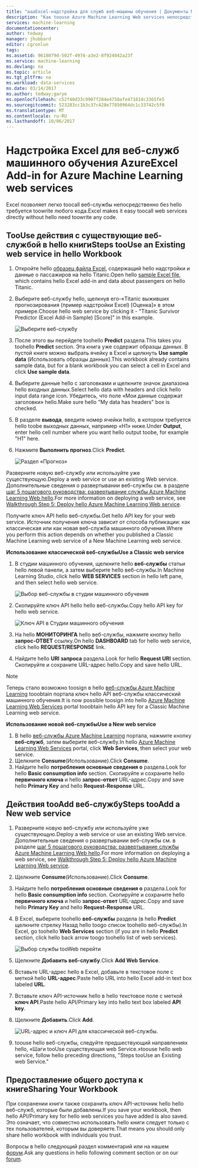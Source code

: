 ```yaml
---
title: "aaaExcel-надстройка для служб веб-машины обучения | Документы Microsoft"
description: "Как toouse Azure Machine Learning Web services непосредственно в Microsoft Excel без написания кода."
services: machine-learning
documentationcenter: 
author: tedway
manager: jhubbard
editor: cgronlun
tags: 
ms.assetid: 9618079d-502f-4974-a3e2-8f924042a23f
ms.service: machine-learning
ms.devlang: na
ms.topic: article
ms.tgt_pltfrm: na
ms.workload: data-services
ms.date: 03/14/2017
ms.author: tedway;garye
ms.openlocfilehash: c52f40d33c9907f284e4750afe47181dc3365fe5
ms.sourcegitcommit: 523283cc1b3c37c428e77850964dc1c33742c5f0
ms.translationtype: MT
ms.contentlocale: ru-RU
ms.lasthandoff: 10/06/2017
---
```

# <a name="excel-add-in-for-azure-machine-learning-web-services"></a><span data-ttu-id="22078-103">Надстройка Excel для веб-служб машинного обучения Azure</span><span class="sxs-lookup"><span data-stu-id="22078-103">Excel Add-in for Azure Machine Learning web services</span></span>
<span data-ttu-id="22078-104">Excel позволяет легко toocall веб-службы непосредственно без hello требуется toowrite любого кода.</span><span class="sxs-lookup"><span data-stu-id="22078-104">Excel makes it easy toocall web services directly without hello need toowrite any code.</span></span>

## <a name="steps-toouse-an-existing-web-service-in-hello-workbook"></a><span data-ttu-id="22078-105">TooUse действия с существующие веб-службой в hello книги</span><span class="sxs-lookup"><span data-stu-id="22078-105">Steps tooUse an Existing web service in hello Workbook</span></span>

1. <span data-ttu-id="22078-106">Откройте hello [образец файла Excel](http://aka.ms/amlexcel-sample-2), содержащий hello надстройки и данные о пассажиров на hello Titanic.</span><span class="sxs-lookup"><span data-stu-id="22078-106">Open hello [sample Excel file](http://aka.ms/amlexcel-sample-2), which contains hello Excel add-in and data about passengers on hello Titanic.</span></span>
2. <span data-ttu-id="22078-107">Выберите веб-службу hello, щелкнув его-«Titanic выживших прогнозирования (пример надстройки Excel) [Оценка]» в этом примере.</span><span class="sxs-lookup"><span data-stu-id="22078-107">Choose hello web service by clicking it - "Titanic Survivor Predictor (Excel Add-in Sample) [Score]" in this example.</span></span>
   
    ![Выберите веб-службу][01]
3. <span data-ttu-id="22078-109">После этого вы перейдете toohello **Predict** раздела.</span><span class="sxs-lookup"><span data-stu-id="22078-109">This takes you toohello **Predict** section.</span></span>  <span data-ttu-id="22078-110">Эта книга уже содержит образцы данных. В пустой книге можно выбрать ячейку в Excel и щелкнуть **Use sample data** (Использовать образцы данных).</span><span class="sxs-lookup"><span data-stu-id="22078-110">This workbook already contains sample data, but for a blank workbook you can select a cell in Excel and click **Use sample data**.</span></span>
4. <span data-ttu-id="22078-111">Выберите данные hello с заголовками и щелкните значок диапазона hello входных данных.</span><span class="sxs-lookup"><span data-stu-id="22078-111">Select hello data with headers and click hello input data range icon.</span></span>  <span data-ttu-id="22078-112">Убедитесь, что поле «Мои данные содержат заголовки» hello.</span><span class="sxs-lookup"><span data-stu-id="22078-112">Make sure hello "My data has headers" box is checked.</span></span>
5. <span data-ttu-id="22078-113">В разделе **вывода**, введите номер ячейки hello, в котором требуется hello toobe выходных данных, например «H1» ниже.</span><span class="sxs-lookup"><span data-stu-id="22078-113">Under **Output**, enter hello cell number where you want hello output toobe, for example "H1" here.</span></span>
6. <span data-ttu-id="22078-114">Нажмите **Выполнить прогноз**.</span><span class="sxs-lookup"><span data-stu-id="22078-114">Click **Predict**.</span></span>
   
    ![Раздел «Прогноз»][02]

<span data-ttu-id="22078-116">Разверните новую веб-службу или используйте уже существующую.</span><span class="sxs-lookup"><span data-stu-id="22078-116">Deploy a web service or use an existing Web service.</span></span> <span data-ttu-id="22078-117">Дополнительные сведения о развертывании веб-службы см. в разделе [шаг 5 пошагового руководства: развертывание службы Azure Machine Learning Web hello](machine-learning-walkthrough-5-publish-web-service.md).</span><span class="sxs-lookup"><span data-stu-id="22078-117">For more information on deploying a web service, see [Walkthrough Step 5: Deploy hello Azure Machine Learning Web service](machine-learning-walkthrough-5-publish-web-service.md).</span></span>

<span data-ttu-id="22078-118">Получите ключ API hello веб-службы.</span><span class="sxs-lookup"><span data-stu-id="22078-118">Get hello API key for your web service.</span></span> <span data-ttu-id="22078-119">Источник получения ключа зависит от способа публикации: как классическая или как новая веб-служба машинного обучения.</span><span class="sxs-lookup"><span data-stu-id="22078-119">Where you perform this action depends on whether you published a Classic Machine Learning web service of a New Machine Learning web service.</span></span>

<span data-ttu-id="22078-120">**Использование классической веб-службы**</span><span class="sxs-lookup"><span data-stu-id="22078-120">**Use a Classic web service**</span></span> 

1. <span data-ttu-id="22078-121">В студии машинного обучения, щелкните hello **веб-службы** статьи hello левой панели, а затем выберите hello веб-службы.</span><span class="sxs-lookup"><span data-stu-id="22078-121">In Machine Learning Studio, click hello **WEB SERVICES** section in hello left pane, and then select hello web service.</span></span>
   
    ![Выбор веб-службы в студии машинного обучения][04]
2. <span data-ttu-id="22078-123">Скопируйте ключ API hello hello веб-службы.</span><span class="sxs-lookup"><span data-stu-id="22078-123">Copy hello API key for hello web service.</span></span>
   
    ![Ключ API в Студии машинного обучения][05]
3. <span data-ttu-id="22078-125">На hello **МОНИТОРИНГА** hello веб-службы, нажмите кнопку hello **запрос-ОТВЕТ** ссылку.</span><span class="sxs-lookup"><span data-stu-id="22078-125">On hello **DASHBOARD** tab for hello web service, click hello **REQUEST/RESPONSE** link.</span></span>
4. <span data-ttu-id="22078-126">Найдите hello **URI запроса** раздела.</span><span class="sxs-lookup"><span data-stu-id="22078-126">Look for hello **Request URI** section.</span></span>  <span data-ttu-id="22078-127">Скопируйте и сохраните URL-адрес hello.</span><span class="sxs-lookup"><span data-stu-id="22078-127">Copy and save hello URL.</span></span>

> [!NOTE]
> <span data-ttu-id="22078-128">Теперь стало возможно toosign в hello [веб-службы Azure Machine Learning](https://services.azureml.net) tooobtain портала ключ hello API веб-службы классический машинного обучения.</span><span class="sxs-lookup"><span data-stu-id="22078-128">It is now possible toosign into hello [Azure Machine Learning Web Services](https://services.azureml.net) portal tooobtain hello API key for a Classic Machine Learning web service.</span></span>
> 
> 

<span data-ttu-id="22078-129">**Использование новой веб-службы**</span><span class="sxs-lookup"><span data-stu-id="22078-129">**Use a New web service**</span></span>

1. <span data-ttu-id="22078-130">В hello [веб-службы Azure Machine Learning](https://services.azureml.net) портала, нажмите кнопку **веб-служб**, затем выберите веб-службу.</span><span class="sxs-lookup"><span data-stu-id="22078-130">In hello [Azure Machine Learning Web Services](https://services.azureml.net) portal, click **Web Services**, then select your web service.</span></span> 
2. <span data-ttu-id="22078-131">Щелкните **Consume**(Использование).</span><span class="sxs-lookup"><span data-stu-id="22078-131">Click **Consume**.</span></span>
3. <span data-ttu-id="22078-132">Найдите hello **потребления основные сведения о** раздела.</span><span class="sxs-lookup"><span data-stu-id="22078-132">Look for hello **Basic consumption info** section.</span></span> <span data-ttu-id="22078-133">Скопируйте и сохраните hello **первичного ключа** и hello **запрос-ответ** URL-адрес.</span><span class="sxs-lookup"><span data-stu-id="22078-133">Copy and save hello **Primary Key** and hello **Request-Response** URL.</span></span>

## <a name="steps-tooadd-a-new-web-service"></a><span data-ttu-id="22078-134">Действия tooAdd веб-службу</span><span class="sxs-lookup"><span data-stu-id="22078-134">Steps tooAdd a New web service</span></span>

1. <span data-ttu-id="22078-135">Разверните новую веб-службу или используйте уже существующую.</span><span class="sxs-lookup"><span data-stu-id="22078-135">Deploy a web service or use an existing Web service.</span></span> <span data-ttu-id="22078-136">Дополнительные сведения о развертывании веб-службы см. в разделе [шаг 5 пошагового руководства: развертывание службы Azure Machine Learning Web hello](machine-learning-walkthrough-5-publish-web-service.md).</span><span class="sxs-lookup"><span data-stu-id="22078-136">For more information on deploying a web service, see [Walkthrough Step 5: Deploy hello Azure Machine Learning Web service](machine-learning-walkthrough-5-publish-web-service.md).</span></span>
2. <span data-ttu-id="22078-137">Щелкните **Consume**(Использование).</span><span class="sxs-lookup"><span data-stu-id="22078-137">Click **Consume**.</span></span>
3. <span data-ttu-id="22078-138">Найдите hello **потребления основные сведения о** раздела.</span><span class="sxs-lookup"><span data-stu-id="22078-138">Look for hello **Basic consumption info** section.</span></span> <span data-ttu-id="22078-139">Скопируйте и сохраните hello **первичного ключа** и hello **запрос-ответ** URL-адрес.</span><span class="sxs-lookup"><span data-stu-id="22078-139">Copy and save hello **Primary Key** and hello **Request-Response** URL.</span></span>
4. <span data-ttu-id="22078-140">В Excel, выберите toohello **веб-службы** раздела (в hello **Predict** щелкните стрелку Назад hello toogo список toohello веб-службы).</span><span class="sxs-lookup"><span data-stu-id="22078-140">In Excel, go toohello **Web Services** section (if you are in hello **Predict** section, click hello back arrow toogo toohello list of web services).</span></span>
   
    ![Выбор службы tooWeb перейти][03]
5. <span data-ttu-id="22078-142">Щелкните **Добавить веб-службу**.</span><span class="sxs-lookup"><span data-stu-id="22078-142">Click **Add Web Service**.</span></span>
6. <span data-ttu-id="22078-143">Вставьте URL-адрес hello в Excel, добавьте в текстовое поле с меткой hello **URL-адрес**.</span><span class="sxs-lookup"><span data-stu-id="22078-143">Paste hello URL into hello Excel add-in text box labeled **URL**.</span></span>
7. <span data-ttu-id="22078-144">Вставьте ключ API-источник hello в hello текстовое поле с меткой **ключ API**.</span><span class="sxs-lookup"><span data-stu-id="22078-144">Paste hello API/Primary key into hello text box labeled **API key**.</span></span>
8. <span data-ttu-id="22078-145">Щелкните **Добавить**.</span><span class="sxs-lookup"><span data-stu-id="22078-145">Click **Add**.</span></span>
   
    ![URL-адрес и ключ API для классической веб-службы.][06]
9. <span data-ttu-id="22078-147">toouse hello веб-службы, следуйте предшествующий направлениях hello, «Шаги tooUse существующая web Service.»</span><span class="sxs-lookup"><span data-stu-id="22078-147">toouse hello web service, follow hello preceding directions, "Steps tooUse an Existing web Service."</span></span>

## <a name="sharing-your-workbook"></a><span data-ttu-id="22078-148">Предоставление общего доступа к книге</span><span class="sxs-lookup"><span data-stu-id="22078-148">Sharing Your Workbook</span></span>
<span data-ttu-id="22078-149">При сохранении книги также сохранить ключ API-источник hello hello веб-служб, которые были добавлены.</span><span class="sxs-lookup"><span data-stu-id="22078-149">If you save your workbook, then hello API/Primary key for hello web services you have added is also saved.</span></span> <span data-ttu-id="22078-150">Это означает, что совместно использовать hello книги следует только с тех пользователей, которым вы доверяете.</span><span class="sxs-lookup"><span data-stu-id="22078-150">That means you should only share hello workbook with individuals you trust.</span></span>

<span data-ttu-id="22078-151">Вопросы в hello следующий раздел комментарий или на нашем [форум](http://go.microsoft.com/fwlink/?LinkID=403669&clcid=0x409).</span><span class="sxs-lookup"><span data-stu-id="22078-151">Ask any questions in hello following comment section or on our [forum](http://go.microsoft.com/fwlink/?LinkID=403669&clcid=0x409).</span></span>

[01]: ./media/machine-learning-excel-add-in-for-web-services/image1.png
[02]: ./media/machine-learning-excel-add-in-for-web-services/image2.png
[03]: ./media/machine-learning-excel-add-in-for-web-services/image3.png
[04]: ./media/machine-learning-excel-add-in-for-web-services/image4.png
[05]: ./media/machine-learning-excel-add-in-for-web-services/image5.png
[06]: ./media/machine-learning-excel-add-in-for-web-services/image6.png
